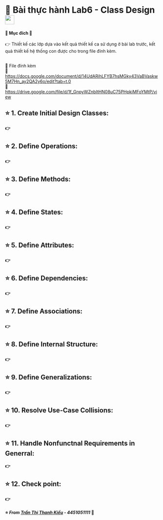 # 🐳 Bài thực hành Lab6 - Class Design <img src="https://media.giphy.com/media/fYSnHlufseco8Fh93Z/giphy.gif" width="30">
#### 📖 Mục đích 📝
👉  Thiết kế các lớp dựa vào kết quả thiết kế ca sử dụng ở bài lab trước, kết quả thiết kế hệ thống con được cho trong file đính kèm.

</br>📑 File đính kèm
</br>📎 https://docs.google.com/document/d/14UdARihLFYB7hsMGky43VaBVaskw5M7Hn_ay2QA2y6o/edit?tab=t.0
</br>📎 https://drive.google.com/file/d/1f_GnpyWZnbItHN08uC75PHpkiMFoYMtP/view
## ⭐️ 1. Create Initial Design Classes:
#### 👉 

## ⭐️ 2. Define Operations:
#### 👉 

## ⭐️ 3. Define Methods:
#### 👉 

## ⭐️ 4. Define States:
#### 👉 

## ⭐️ 5. Define Attributes:
#### 👉 

## ⭐️ 6. Define Dependencies:
#### 👉 

## ⭐️ 7. Define Associations:
#### 👉 

## ⭐️ 8. Define Internal Structure:
#### 👉 

## ⭐️ 9. Define Generalizations:
#### 👉 

## ⭐️ 10. Resolve Use-Case Collisions:
#### 👉 

## ⭐️ 11. Handle Nonfunctnal Requirements in Generral:
#### 👉 

## ⭐️ 12. Check point:
#### 👉 

#### ⭐️ <i> From [Trần Thị Thanh Kiều](https://github.com/tukieef-nah) - 4451051111 </i> 💙
